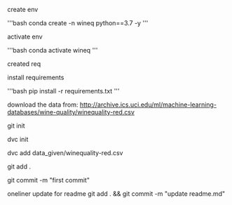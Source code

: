 create env

'''bash
conda create -n wineq python==3.7 -y
'''

activate env

'''bash
conda activate wineq
'''

created req

install requirements

'''bash
pip install -r requirements.txt
'''

download the data from:
http://archive.ics.uci.edu/ml/machine-learning-databases/wine-quality/winequality-red.csv

git init

dvc init

dvc add data_given/winequality-red.csv

git add .

git commit -m "first commit"

oneliner update for readme
git add . && git commit -m "update readme.md"

